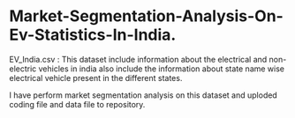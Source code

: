 # Market-Segmentation-Analysis-On-Ev-Statistics-In-India.

EV_India.csv : This dataset include information about the electrical and non-electric
vehicles in india also include the information about state name wise electrical vehicle
present in the different states.

I have perform market segmentation analysis on this dataset and uploded coding file and data file to repository.
